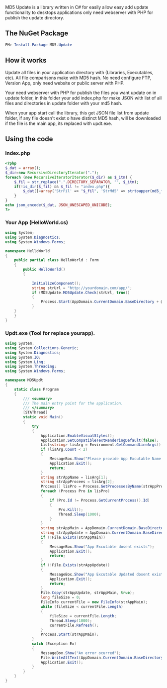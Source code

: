 MD5 Update is a library written in C# for easily allow easy add update functionality to desktops applications only need webserver with PHP for publish the update directory. 

## The NuGet Package

````powershell
PM> Install-Package MD5.Update
````

## How it works

Update all files in your application directory with (Libraries, Executables, etc). All file comparisons make with MD5 hash. No need configure FTP, Version App, only need website or public server with PHP.

Your need webserver with PHP for publish the files you want update on in update folder, in this folder your add index.php for make JSON with list of all files and directories in update folder with your md5 hash.

When your app start call the library, this get JSON file list from update folder, if any file doesn't exist o have distinct MD5 hash, will be downloaded if the file is the main app, its replaced with updt.exe.

## Using the code

### Index.php

````php
<?php
$_dat = array();
$_dir=new RecursiveDirectoryIterator(".");
foreach (new RecursiveIteratorIterator($_dir) as $_itm) {
	$_fil = str_replace(".".DIRECTORY_SEPARATOR, "", $_itm);
	if(!is_dir($_fil) && $_fil != "index.php"){		
		$_dat[]=array('StrFil' => "$_fil", 'StrMd5' => strtoupper(md5_file($_fil)), 'lonSiz' => filesize($_fil));
	}
}
echo json_encode($_dat, JSON_UNESCAPED_UNICODE);
?>
````

### Your App (HelloWorld.cs)

````csharp
using System;
using System.Diagnostics;
using System.Windows.Forms;

namespace HelloWorld
{
    public partial class HelloWorld : Form
    {
        public HelloWorld()
        {
		
            InitializeComponent();
            string strUrl = "http://yourdomain.com/app/";
            if (MD5Update.MD5Update.Check(strUrl, true))
            {
                Process.Start(AppDomain.CurrentDomain.BaseDirectory + @"updt.exe", AppDomain.CurrentDomain.FriendlyName + " " + Process.GetCurrentProcess().ProcessName);
            }
	}
    }
}
````

### Updt.exe (Tool for replace yourapp).

````csharp
using System;
using System.Collections.Generic;
using System.Diagnostics;
using System.IO;
using System.Linq;
using System.Threading;
using System.Windows.Forms;

namespace MD5Updt
{
    static class Program
    {
        /// <summary>
        /// The main entry point for the application.
        /// </summary>
        [STAThread]
        static void Main()
        {
            try
            {
                Application.EnableVisualStyles();
                Application.SetCompatibleTextRenderingDefault(false);
                List<string> lisArg = Environment.GetCommandLineArgs().ToList();
                if (lisArg.Count < 2)
                {
                    MessageBox.Show("Please provide App Excutable Name and Procees name");
                    Application.Exit();
                    return;
                }
                string strAppName = lisArg[1];
                string strAppProcees = lisArg[2];
                Process[] lisPro = Process.GetProcessesByName(strAppProcees);
                foreach (Process Pro in lisPro)
                {
                    if (Pro.Id != Process.GetCurrentProcess().Id)
                    {
                        Pro.Kill();
                        Thread.Sleep(1000);
                    }
                }
                string strAppMain = AppDomain.CurrentDomain.BaseDirectory + strAppName;
                string strAppUpdate = AppDomain.CurrentDomain.BaseDirectory + @"updt\" + strAppName;
                if (!File.Exists(strAppMain))
                {
                    MessageBox.Show("App Excutable dosent exists");
                    Application.Exit();
                    return;
                }
                if (!File.Exists(strAppUpdate))
                {
                    MessageBox.Show("App Excutable Updated dosent exists");
                    Application.Exit();
                    return;
                }
                File.Copy(strAppUpdate, strAppMain, true);
                long fileSize = 0;
                FileInfo currentFile = new FileInfo(strAppMain);
                while (fileSize < currentFile.Length)
                {
                    fileSize = currentFile.Length;
                    Thread.Sleep(1000);
                    currentFile.Refresh();
                }
                Process.Start(strAppMain);
            }
            catch (Exception Ex)
            {
                MessageBox.Show("An error ocurred");
                File.WriteAllText(AppDomain.CurrentDomain.BaseDirectory + @"updt\log_" + DateTime.Now.ToString("yyyyMMddTHHmmss")  + " .txt", Ex.ToString());
                Application.Exit();
            }
        }
    }
}
